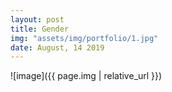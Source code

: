 ```yaml
---
layout: post
title: Gender
img: "assets/img/portfolio/1.jpg"
date: August, 14 2019
---
```


![image]({{ page.img | relative_url }})





